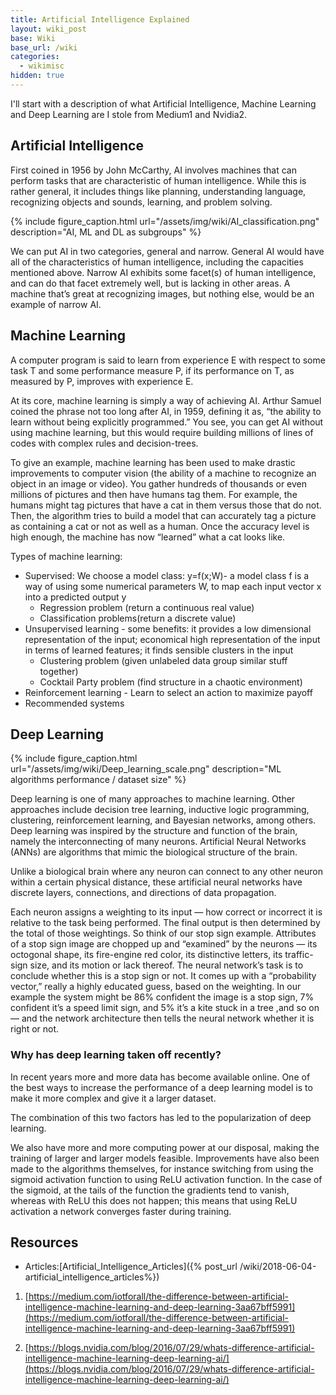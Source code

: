 ```yaml
---
title: Artificial Intelligence Explained
layout: wiki_post
base: Wiki
base_url: /wiki
categories:
  - wikimisc
hidden: true
---
```


I'll start with a description of what Artificial Intelligence, Machine Learning and Deep Learning are I stole from Medium1 and Nvidia2.

Artificial Intelligence
-----------------------

First coined in 1956 by John McCarthy, AI involves machines that can perform tasks that are characteristic of human intelligence. While this is rather general, it includes things like planning, understanding language, recognizing objects and sounds, learning, and problem solving.

{% include figure_caption.html url="/assets/img/wiki/AI_classification.png" description="AI, ML and DL as subgroups" %}

We can put AI in two categories, general and narrow. General AI would have all of the characteristics of human intelligence, including the capacities mentioned above. Narrow AI exhibits some facet(s) of human intelligence, and can do that facet extremely well, but is lacking in other areas. A machine that’s great at recognizing images, but nothing else, would be an example of narrow AI.

Machine Learning
----------------

A computer program is said to learn from experience E with respect to some task T and some performance measure P, if its performance on T, as measured by P, improves with experience E.

At its core, machine learning is simply a way of achieving AI. Arthur Samuel coined the phrase not too long after AI, in 1959, defining it as, “the ability to learn without being explicitly programmed.” You see, you can get AI without using machine learning, but this would require building millions of lines of codes with complex rules and decision-trees.

To give an example, machine learning has been used to make drastic improvements to computer vision (the ability of a machine to recognize an object in an image or video). You gather hundreds of thousands or even millions of pictures and then have humans tag them. For example, the humans might tag pictures that have a cat in them versus those that do not. Then, the algorithm tries to build a model that can accurately tag a picture as containing a cat or not as well as a human. Once the accuracy level is high enough, the machine has now “learned” what a cat looks like.

Types of machine learning:

-   Supervised: We choose a model class: y=f(x;W)- a model class f is a way of using some numerical parameters W, to map each input vector x into a predicted output y
    -   Regression problem (return a continuous real value)
    -   Classification problems(return a discrete value)
-   Unsupervised learning - some benefits: it provides a low dimensional representation of the input; economical high representation of the input in terms of learned features; it finds sensible clusters in the input
    -   Clustering problem (given unlabeled data group similar stuff together)
    -   Cocktail Party problem (find structure in a chaotic environment)
-   Reinforcement learning - Learn to select an action to maximize payoff
-   Recommended systems

Deep Learning
-------------

{% include figure_caption.html url="/assets/img/wiki/Deep_learning_scale.png" description="ML algorithms performance / dataset size" %}

Deep learning is one of many approaches to machine learning. Other approaches include decision tree learning, inductive logic programming, clustering, reinforcement learning, and Bayesian networks, among others. Deep learning was inspired by the structure and function of the brain, namely the interconnecting of many neurons. Artificial Neural Networks (ANNs) are algorithms that mimic the biological structure of the brain.

Unlike a biological brain where any neuron can connect to any other neuron within a certain physical distance, these artificial neural networks have discrete layers, connections, and directions of data propagation.

Each neuron assigns a weighting to its input — how correct or incorrect it is relative to the task being performed. The final output is then determined by the total of those weightings. So think of our stop sign example. Attributes of a stop sign image are chopped up and “examined” by the neurons — its octogonal shape, its fire-engine red color, its distinctive letters, its traffic-sign size, and its motion or lack thereof. The neural network’s task is to conclude whether this is a stop sign or not. It comes up with a “probability vector,” really a highly educated guess, based on the weighting. In our example the system might be 86% confident the image is a stop sign, 7% confident it’s a speed limit sign, and 5% it’s a kite stuck in a tree ,and so on — and the network architecture then tells the neural network whether it is right or not.

### Why has deep learning taken off recently?

In recent years more and more data has become available online. One of the best ways to increase the performance of a deep learning model is to make it more complex and give it a larger dataset.

The combination of this two factors has led to the popularization of deep learning.

We also have more and more computing power at our disposal, making the training of larger and larger models feasible. Improvements have also been made to the algorithms themselves, for instance switching from using the sigmoid activation function to using ReLU activation function. In the case of the sigmoid, at the tails of the function the gradients tend to vanish, whereas with ReLU this does not happen; this means that using ReLU activation a network converges faster during training.

Resources
---------

-   Articles:[Artificial_Intelligence_Articles]({% post_url /wiki/2018-06-04-artificial_intelligence_articles%})



1. [https://medium.com/iotforall/the-difference-between-artificial-intelligence-machine-learning-and-deep-learning-3aa67bff5991](https://medium.com/iotforall/the-difference-between-artificial-intelligence-machine-learning-and-deep-learning-3aa67bff5991)

2. [https://blogs.nvidia.com/blog/2016/07/29/whats-difference-artificial-intelligence-machine-learning-deep-learning-ai/](https://blogs.nvidia.com/blog/2016/07/29/whats-difference-artificial-intelligence-machine-learning-deep-learning-ai/)
